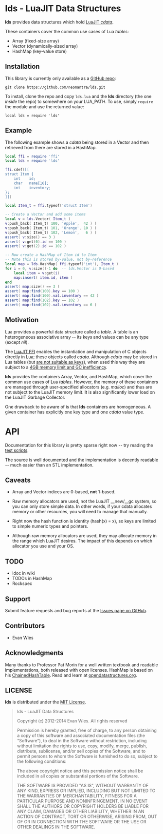 
# lds - LuaJIT Data Structures

**lds** provides data structures which hold [LuaJIT *cdata*](http://luajit.org/ext_ffi_api.html).   

These containers cover the common use cases of Lua *tables*:

  * Array (fixed-size array)
  * Vector (dynamically-sized array)
  * HashMap (key-value store)

## Installation

This library is currently only available as a [GitHub repo](https://github.com/neomantra/lds):
```
git clone https://github.com/neomantra/lds.git
```

To install, clone the repo and copy `lds.lua` and the **lds** directory (the one *inside* the repo) to somewhere on your LUA_PATH.  To use, simply `require` the module and use the returned value:
```
local lds = require 'lds'
```


## Example

The following example shows a *cdata* being stored in a Vector and then retrieved from there are stored in a HashMap.

```lua
local ffi = require 'ffi'
local lds = require 'lds'

ffi.cdef([[
struct Item {
    int    id;
    char   name[16];
    int    inventory;
};
]])

local Item_t = ffi.typeof('struct Item')

-- Create a Vector and add some items
local v = lds.Vector( Item_t )
v:push_back( Item_t( 100, 'Apple',  42 ) )
v:push_back( Item_t( 101, 'Orange', 10 ) )
v:push_back( Item_t( 102, 'Lemon',   6 ) )
assert( v:size() == 3 )
assert( v:get(0).id == 100 )
assert( v:get(2).id == 102 )

-- Now create a HashMap of Item id to Item
-- Note this is stored by-value, not by-reference
local map = lds.HashMap( ffi.typeof('int'), Item_t )
for i = 0, v:size()-1 do  -- lds.Vector is 0-based
    local item = v:get(i)
    map:insert( item.id, item )  
end
assert( map:size() == 3 )
assert( map:find(100).key == 100 )
assert( map:find(100).val.inventory == 42 )
assert( map:find(102).key == 102 )
assert( map:find(102).val.inventory == 6 )

```

## Motivation

Lua provides a powerful data structure called a *table*.  A table is an heterogeneous associative array -- its keys and values can be any type (except *nil*).
  
The [LuaJIT FFI](http://luajit.org/ext_ffi.html) enables the instantiation and manipulation of C objects directly in Lua; these objects called *cdata*.  Although *cdata* may be stored in Lua tables (but [are not suitable as keys](http://luajit.org/ext_ffi_semantics.html#cdata_key)), when used this way they are subject to a [4GB memory limit and GC inefficiency](http://lua-users.org/lists/lua-l/2010-11/msg00241.html).

**lds** provides the containers Array, Vector, and HashMap, which cover the common use cases of Lua *tables*.  However, the memory of these containers are managed through user-specified allocators (e.g. *malloc*) and thus are not subject to the LuaJIT memory limit.  It is also significantly lower load on the LuaJIT Garbage Collector.

One drawback to be aware of is that **lds** containers are homogeneous.  A given container has explicitly one key type and one *cdata* value type.  


# API

Documentation for this library is pretty sparse right now -- try reading the [test scripts](https://github.com/neomantra/lds/tree/master/tests).

The source is well documented and the implementation is decently readable -- much easier than an STL implementation.

  
## Caveats

  * Array and Vector indices are 0-based, **not** 1-based.

  * Raw memory allocators are used, not the LuaJIT __new/__gc system, so you can only store simple data.  In other words, if your cdata allocates memory or other resources, you will need to manage that manually. 

  * Right now the hash function is identity (hash(x) = x), so keys are limited to simple numeric types and pointers.

  * Although raw memory allocators are used, they may allocate memory in the range which LuaJIT desires.  The impact of this depends on which allocator you use and your OS.


## TODO

  * ldoc in wiki
  * TODOs in HashMap
  * Rockspec


## Support

Submit feature requests and bug reports at the [Issues page on GitHub](http://github.com/neomantra/lds/issues).


## Contributors

  * Evan Wies


## Acknowledgments

Many thanks to Professor Pat Morin for a well written textbook and readable implementations, both released with open licenses.  HashMap is based on his [ChainedHashTable](http://opendatastructures.org/ods-cpp/5_1_Hashing_with_Chaining.html).   Read and learn at [opendatastructures.org](http://opendatastructures.org).


## LICENSE

**lds** is distributed under the [MIT License](http://opensource.org/licenses/mit-license.php).

> lds - LuaJIT Data Structures
> 
> Copyright (c) 2012-2014 Evan Wies.  All rights reserved
> 
> Permission is hereby granted, free of charge, to any person obtaining a copy of this software and associated documentation files (the "Software"), to deal in the Software without restriction, including without limitation the rights to use, copy, modify, merge, publish, distribute, sublicense, and/or sell copies of the Software, and to permit persons to whom the Software is furnished to do so, subject to the following conditions:
> 
> The above copyright notice and this permission notice shall be included in all copies or substantial portions of the Software.
> 
> THE SOFTWARE IS PROVIDED "AS IS", WITHOUT WARRANTY OF ANY KIND, EXPRESS OR IMPLIED, INCLUDING BUT NOT LIMITED TO THE WARRANTIES OF MERCHANTABILITY, FITNESS FOR A PARTICULAR PURPOSE AND NONINFRINGEMENT. IN NO EVENT SHALL THE AUTHORS OR COPYRIGHT HOLDERS BE LIABLE FOR ANY CLAIM, DAMAGES OR OTHER LIABILITY, WHETHER IN AN ACTION OF CONTRACT, TORT OR OTHERWISE, ARISING FROM, OUT OF OR IN CONNECTION WITH THE SOFTWARE OR THE USE OR OTHER DEALINGS IN THE SOFTWARE.

